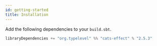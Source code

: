 ```yaml
---
id: getting-started
title: Installation
---
```


Add the following dependencies to your `build.sbt`.

```sbt
libraryDependencies += "org.typelevel" %% "cats-effect" % "2.5.3"
```

